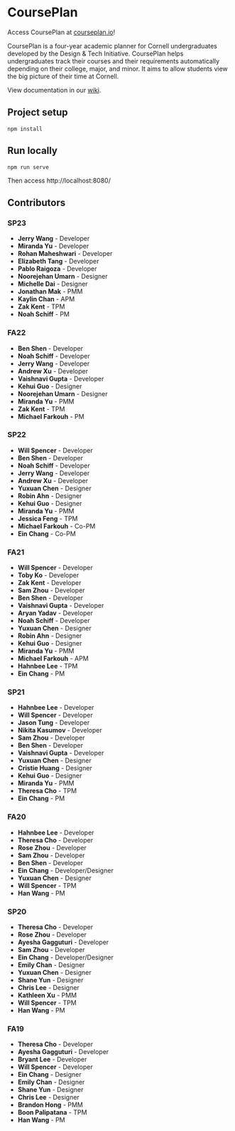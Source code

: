 # CoursePlan

Access CoursePlan at [courseplan.io](https://courseplan.io)!

CoursePlan is a four-year academic planner for Cornell undergraduates developed by the Design & Tech Initiative. CoursePlan helps undergraduates track their courses and their requirements automatically depending on their college, major, and minor. It aims to allow students view the big picture of their time at Cornell.

View documentation in our [wiki](https://github.com/cornell-dti/course-plan/wiki).

## Project setup

```shell
npm install
```

## Run locally

```shell
npm run serve
```

Then access http://localhost:8080/

## Contributors

### SP23

- **Jerry Wang** - Developer
- **Miranda Yu** - Developer
- **Rohan Maheshwari** - Developer
- **Elizabeth Tang** - Developer
- **Pablo Raigoza** - Developer
- **Noorejehan Umarn** - Designer
- **Michelle Dai** - Designer
- **Jonathan Mak** - PMM
- **Kaylin Chan** - APM
- **Zak Kent** - TPM
- **Noah Schiff** - PM

### FA22

- **Ben Shen** - Developer
- **Noah Schiff** - Developer
- **Jerry Wang** - Developer
- **Andrew Xu** - Developer
- **Vaishnavi Gupta** - Developer
- **Kehui Guo** - Designer
- **Noorejehan Umarn** - Designer
- **Miranda Yu** - PMM
- **Zak Kent** - TPM
- **Michael Farkouh** - PM

### SP22

- **Will Spencer** - Developer
- **Ben Shen** - Developer
- **Noah Schiff** - Developer
- **Jerry Wang** - Developer
- **Andrew Xu** - Developer
- **Yuxuan Chen** - Designer
- **Robin Ahn** - Designer
- **Kehui Guo** - Designer
- **Miranda Yu** - PMM
- **Jessica Feng** - TPM
- **Michael Farkouh** - Co-PM
- **Ein Chang** - Co-PM

### FA21

- **Will Spencer** - Developer
- **Toby Ko** - Developer
- **Zak Kent** - Developer
- **Sam Zhou** - Developer
- **Ben Shen** - Developer
- **Vaishnavi Gupta** - Developer
- **Aryan Yadav** - Developer
- **Noah Schiff** - Developer
- **Yuxuan Chen** - Designer
- **Robin Ahn** - Designer
- **Kehui Guo** - Designer
- **Miranda Yu** - PMM
- **Michael Farkouh** - APM
- **Hahnbee Lee** - TPM
- **Ein Chang** - PM

### SP21

- **Hahnbee Lee** - Developer
- **Will Spencer** - Developer
- **Jason Tung** - Developer
- **Nikita Kasumov** - Developer
- **Sam Zhou** - Developer
- **Ben Shen** - Developer
- **Vaishnavi Gupta** - Developer
- **Yuxuan Chen** - Designer
- **Cristie Huang** - Designer
- **Kehui Guo** - Designer
- **Miranda Yu** - PMM
- **Theresa Cho** - TPM
- **Ein Chang** - PM

### FA20

- **Hahnbee Lee** - Developer
- **Theresa Cho** - Developer
- **Rose Zhou** - Developer
- **Sam Zhou** - Developer
- **Ben Shen** - Developer
- **Ein Chang** - Developer/Designer
- **Yuxuan Chen** - Designer
- **Will Spencer** - TPM
- **Han Wang** - PM

### SP20

- **Theresa Cho** - Developer
- **Rose Zhou** - Developer
- **Ayesha Gagguturi** - Developer
- **Sam Zhou** - Developer
- **Ein Chang** - Developer/Designer
- **Emily Chan** - Designer
- **Yuxuan Chen** - Designer
- **Shane Yun** - Designer
- **Chris Lee** - Designer
- **Kathleen Xu** - PMM
- **Will Spencer** - TPM
- **Han Wang** - PM

### FA19

- **Theresa Cho** - Developer
- **Ayesha Gagguturi** - Developer
- **Bryant Lee** - Developer
- **Will Spencer** - Developer
- **Ein Chang** - Designer
- **Emily Chan** - Designer
- **Shane Yun** - Designer
- **Chris Lee** - Designer
- **Brandon Hong** - PMM
- **Boon Palipatana** - TPM
- **Han Wang** - PM
